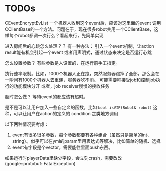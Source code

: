 # TODOs
CEventEncryptEvList 一个机器人收到这个event后，应该对这里面的event 调用CClientBase的一个方法。问题在于，现在很多robot共用一个CClientBase，这样每个robot都调一次行么？看起来行，先简单实现

进入房间后的心跳怎么处理？？
有一种办法：
引入一个event机制，让action result能有机会引起一个event
或者用声明式，通过状态来决定是否运行心跳


怎么设置参数？
有些参数是人设置的，在运行前手工指定。

执行速率限制。比如，1000个机器人正在跑，突然服务器踢掉了全部，那么会在一瞬间有1000个机器人去重连，服务器吃不消。
可能需要吧接受job和控制job执行的功能模块分开
或者，job receiver慢慢的接收任务

超时怎么做？
等待event的都应该有超时。

是不是可以让用户加入一些自定义的函数，比如 `bool isVIP(Robot& robot)` 这种，可以让用户在action的定义的 condition 之类地方调用

以下两种情况要考虑：
1. event有很多很多参数，每个参数都要有各种组合（虽然只是简单的int、string）。似乎可以在yml的param里用表达式等解决，比如简单的随机、选择
2. event有字段是个vector，需要能往里面push东西。

如果运行时playerData里缺少字段，会立刻crash，需要改改 (google::protobuf::FatalException)